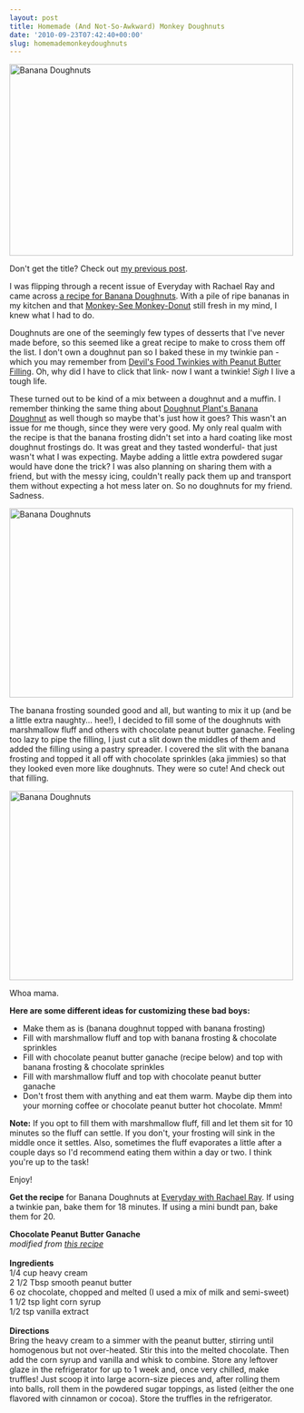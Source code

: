```yaml
---
layout: post
title: Homemade (And Not-So-Awkward) Monkey Doughnuts
date: '2010-09-23T07:42:40+00:00'
slug: homemademonkeydoughnuts
---
```

<a href="http://www.flickr.com/photos/kstar810/5000618693/" title="Banana Doughnuts by kstar810, on Flickr"><img src="http://farm5.static.flickr.com/4146/5000618693_95f7f5ac4b.jpg" width="500" height="337" alt="Banana Doughnuts" /></a>

Don't get the title? Check out <a href="http://www.cpbgallery.com/2010/09/17/awkward-monkey-donuts/">my previous post</a>.

I was flipping through a recent issue of Everyday with Rachael Ray and came across <a href="http://www.rachaelraymag.com/Recipes/rachael-ray-magazine-recipe-index/breakfast-brunch-recipes/Banana-Doughnuts-with-Banana-Frosting">a recipe for Banana Doughnuts</a>. With a pile of ripe bananas in my kitchen and that <a href="http://www.cpbgallery.com/2010/09/17/awkward-monkey-donuts/">Monkey-See Monkey-Donut</a> still fresh in my mind, I knew what I had to do. 

Doughnuts are one of the seemingly few types of desserts that I've never made before, so this seemed like a great recipe to make to cross them off the list. I don't own a doughnut pan so I baked these in my twinkie pan - which you may remember from <a href="http://www.cpbgallery.com/2009/04/02/devils-food-twinkies-with-peanut-butter-filling/">Devil's Food Twinkies with Peanut Butter Filling</a>. Oh, why did I have to click that link- now I want a twinkie! *Sigh* I live a tough life.

These turned out to be kind of a mix between a doughnut and a muffin. I remember thinking the same thing about <a href="http://www.cpbgallery.com/2010/05/03/doughnuts-donuts-doh-nuts/">Doughnut Plant's Banana Doughnut</a> as well though so maybe that's just how it goes? This wasn't an issue for me though, since they were very good. My only real qualm with the recipe is that the banana frosting didn't set into a hard coating like most doughnut frostings do. It was great and they tasted wonderful- that just wasn't what I was expecting. Maybe adding a little extra powdered sugar would have done the trick? I was also planning on sharing them with a friend, but with the messy icing, couldn't really pack them up and transport them without expecting a hot mess later on. So no doughnuts for my friend. Sadness.

<a href="http://www.flickr.com/photos/kstar810/5000618895/" title="Banana Doughnuts by kstar810, on Flickr"><img src="http://farm5.static.flickr.com/4110/5000618895_6b0a557149.jpg" width="500" height="333" alt="Banana Doughnuts" /></a>

The banana frosting sounded good and all, but wanting to mix it up (and be a little extra naughty... hee!), I decided to fill some of the doughnuts with marshmallow fluff and others with chocolate peanut butter ganache. Feeling too lazy to pipe the filling, I just cut a slit down the middles of them and added the filling using a pastry spreader. I covered the slit with the banana frosting and topped it all off with chocolate sprinkles (aka jimmies) so that they looked even more like doughnuts. They were so cute! And check out that filling.

<a href="http://www.flickr.com/photos/kstar810/5001220468/" title="Banana Doughnuts by kstar810, on Flickr"><img src="http://farm5.static.flickr.com/4146/5001220468_569c262151.jpg" width="500" height="333" alt="Banana Doughnuts" /></a>

Whoa mama.

<strong>Here are some different ideas for customizing these bad boys:</strong>
- Make them as is (banana doughnut topped with banana frosting)
- Fill with marshmallow fluff and top with banana frosting & chocolate sprinkles
- Fill with chocolate peanut butter ganache (recipe below) and top with banana frosting & chocolate sprinkles
- Fill with marshmallow fluff and top with chocolate peanut butter ganache
- Don't frost them with anything and eat them warm. Maybe dip them into your morning coffee or chocolate peanut butter hot chocolate. Mmm!

<strong>Note:</strong> If you opt to fill them with marshmallow fluff, fill and let them sit for 10 minutes so the fluff can settle. If you don't, your frosting will sink in the middle once it settles. Also, sometimes the fluff evaporates a little after a couple days so I'd recommend eating them within a day or two. I think you're up to the task!

Enjoy!

<strong>Get the recipe</strong> for Banana Doughnuts at <a href="http://www.rachaelraymag.com/Recipes/rachael-ray-magazine-recipe-index/breakfast-brunch-recipes/Banana-Doughnuts-with-Banana-Frosting">Everyday with Rachael Ray</a>. If using a twinkie pan, bake them for 18 minutes. If using a mini bundt pan, bake them for 20. 

<div class="recipe">
<strong>Chocolate Peanut Butter Ganache</strong><br>
<em>modified from <a href="http://www.chabad.org/theJewishWoman/article_cdo/aid/785188/jewish/Doughnut-Glazes.htm">this recipe</a></em><br>
<br>
<strong>Ingredients</strong><br>
1/4 cup heavy cream<br>
2 1/2 Tbsp smooth peanut butter<br>
6 oz chocolate, chopped and melted (I used a mix of milk and semi-sweet)<br>
1 1/2 tsp light corn syrup<br>
1/2 tsp vanilla extract<br>
<br>
<strong>Directions</strong><br>
Bring the heavy cream to a simmer with the peanut butter, stirring until homogenous but not over-heated. Stir this into the melted chocolate. Then add the corn syrup and vanilla and whisk to combine. Store any leftover glaze in the refrigerator for up to 1 week and, once very chilled, make truffles! Just scoop it into large acorn-size pieces and, after rolling them into balls, roll them in the powdered sugar toppings, as listed (either the one flavored with cinnamon or cocoa). Store the truffles in the refrigerator.
</div>
